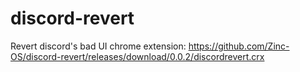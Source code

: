 # discord-revert
Revert discord's bad UI
chrome extension:
https://github.com/Zinc-OS/discord-revert/releases/download/0.0.2/discordrevert.crx
